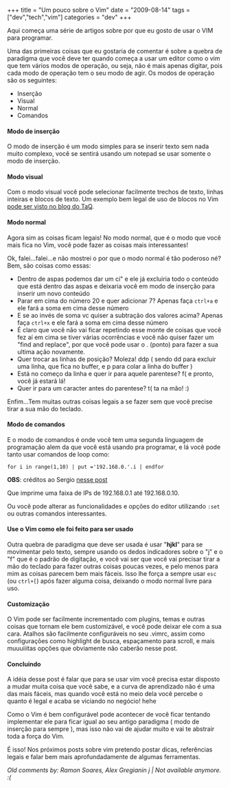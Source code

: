+++
title = "Um pouco sobre o Vim"
date = "2009-08-14"
tags = ["dev","tech","vim"]
categories = "dev"
+++

Aqui começa uma série de artigos sobre por que eu gosto de usar o VIM
para programar.

Uma das primeiras coisas que eu gostaria de comentar é sobre a quebra
de paradigma que você deve ter quando começa a usar um editor como o
vim que tem vários modos de operação, ou seja, não é mais apenas
digitar, pois cada modo de operação tem o seu modo de agir. Os modos
de operação são os seguintes:

* Inserção
* Visual
* Normal
* Comandos

#### Modo de inserção

O modo de inserção é um modo simples para se inserir texto sem nada
muito complexo, você se sentirá usando um notepad se usar somente o
modo de inserção.

#### Modo visual

Com o modo visual você pode selecionar facilmente trechos de texto,
linhas inteiras e blocos de texto. Um exemplo bem legal de uso de blocos no Vim
[pode ser visto no blog do TaQ](http://eustaquiorangel.com/posts/selecoes_de_blocos_com_o_vim "Uso de blocos no Vim").

####  Modo normal

Agora sim as coisas ficam legais! No modo normal, que é o modo que
você mais fica no Vim, você pode fazer as coisas mais interessantes!

Ok, falei...falei...e não mostrei o por que o modo normal é tão
poderoso né? Bem, são coisas como essas:

* Dentro de aspas podemos dar um ci" e ele já excluiria todo o conteúdo que está dentro das aspas e deixaria você em modo de inserção para inserir um novo conteúdo
* Parar em cima do número 20 e quer adicionar 7? Apenas faça `ctrl+a` e ele fará a soma em cima desse número
* E se ao invés de soma vc quiser a subtração dos valores acima? Apenas faça `ctrl+x` e ele fará a soma em cima desse número
* É claro que você não vai ficar repetindo esse monte de coisas que você fez aí em cima se tiver várias ocorrências e você não quiser fazer um "find and replace", por que você pode usar o . (ponto) para fazer a sua ultima ação novamente.
* Quer trocar as linhas de posição? Moleza! ddp ( sendo dd para excluir uma linha, que fica no buffer, e p para colar a linha do buffer )
* Está no começo da linha e quer ir para aquele parentese? f( e pronto, você já estará lá!
* Quer ir para um caracter antes do parentese? t( ta na mão! :)

Enfim...Tem muitas outras coisas legais a se fazer sem que você precise tirar a sua mão do teclado.

#### Modo de comandos

E o modo de comandos é onde você tem uma segunda linguagem de
programação alem da que você está usando pra programar, e lá você pode
tanto usar comandos de loop como:

    for i in range(1,10) | put ='192.168.0.'.i | endfor

**OBS**: créditos ao Sergio [nesse post](http://vivaotux.blogspot.com/2009/02/gerando-listas-no-vim.html "Post sobre loop no vim")

Que imprime uma faixa de IPs de 192.168.0.1 até 192.168.0.10.

Ou você pode alterar as funcionalidades e opções do editor utilizando
`:set` ou outras comandos interessantes.

#### Use o Vim como ele foi feito para ser usado

Outra quebra de paradigma que deve ser usada é usar "**hjkl**" para se
movimentar pelo texto, sempre usando os dedos indicadores sobre o "j"
e o "f" que é o padrão de digitação, e você vai ser que você vai
precisar tirar a mão do teclado para fazer outras coisas poucas vezes,
e pelo menos para mim as coisas parecem bem mais fáceis. Isso lhe
força a sempre usar `esc` (ou `ctrl+[`) após fazer alguma coisa,
deixando o modo normal livre para uso.

#### Customização

O Vim pode ser facilmente incrementado com plugins, temas e outras
coisas que tornam ele bem customizável, e você pode deixar ele com a
sua cara. Atalhos são facilmente configuráveis no seu .vimrc, assim
como configurações como highlight de busca, espaçamento para scroll, e
mais muuuiiitas opções que obviamente não caberão nesse post.

#### Concluindo

A idéia desse post é falar que para se usar vim você precisa estar
disposto a mudar muita coisa que você sabe, e a curva de aprendizado
não é uma das mais fáceis, mas quando você está no meio dela você
percebe o quanto é legal e acaba se viciando no negócio! hehe

Como o Vim é bem configurável pode acontecer de você ficar tentando
implementar ele para ficar igual ao seu antigo paradigma ( modo de
inserção para sempre ), mas isso não vai de ajudar muito e vai te
abstrair toda a força do Vim.

É isso! Nos próximos posts sobre vim pretendo postar dicas,
referências legais e falar bem mais aprofundadamente de algumas
ferramentas.



_Old comments by: Ramon Soares, Alex Gregianin j | Not available anymore. :(_
